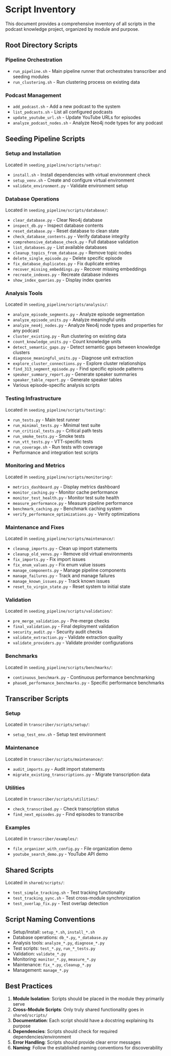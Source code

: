 # Script Inventory

This document provides a comprehensive inventory of all scripts in the podcast knowledge project, organized by module and purpose.

## Root Directory Scripts

### Pipeline Orchestration
- `run_pipeline.sh` - Main pipeline runner that orchestrates transcriber and seeding modules
- `run_clustering.sh` - Run clustering process on existing data

### Podcast Management
- `add_podcast.sh` - Add a new podcast to the system
- `list_podcasts.sh` - List all configured podcasts
- `update_youtube_url.sh` - Update YouTube URLs for episodes
- `analyze_podcast_nodes.sh` - Analyze Neo4j node types for any podcast

## Seeding Pipeline Scripts

### Setup and Installation
Located in `seeding_pipeline/scripts/setup/`:
- `install.sh` - Install dependencies with virtual environment check
- `setup_venv.sh` - Create and configure virtual environment
- `validate_environment.py` - Validate environment setup

### Database Operations
Located in `seeding_pipeline/scripts/database/`:
- `clear_database.py` - Clear Neo4j database
- `inspect_db.py` - Inspect database contents
- `reset_database.py` - Reset database to clean state
- `check_database_contents.py` - Verify database integrity
- `comprehensive_database_check.py` - Full database validation
- `list_databases.py` - List available databases
- `cleanup_topics_from_database.py` - Remove topic nodes
- `delete_single_episode.py` - Delete specific episode
- `fix_database_duplicates.py` - Fix duplicate entries
- `recover_missing_embeddings.py` - Recover missing embeddings
- `recreate_indexes.py` - Recreate database indexes
- `show_index_queries.py` - Display index queries

### Analysis Tools
Located in `seeding_pipeline/scripts/analysis/`:
- `analyze_episode_segments.py` - Analyze episode segmentation
- `analyze_episode_units.py` - Analyze meaningful units
- `analyze_neo4j_nodes.py` - Analyze Neo4j node types and properties for any podcast
- `cluster_existing.py` - Run clustering on existing data
- `count_knowledge_units.py` - Count knowledge units
- `detect_semantic_gaps.py` - Detect semantic gaps between knowledge clusters
- `diagnose_meaningful_units.py` - Diagnose unit extraction
- `explore_cluster_connections.py` - Explore cluster relationships
- `find_313_segment_episode.py` - Find specific episode patterns
- `speaker_summary_report.py` - Generate speaker summaries
- `speaker_table_report.py` - Generate speaker tables
- Various episode-specific analysis scripts

### Testing Infrastructure
Located in `seeding_pipeline/scripts/testing/`:
- `run_tests.py` - Main test runner
- `run_minimal_tests.py` - Minimal test suite
- `run_critical_tests.py` - Critical path tests
- `run_smoke_tests.py` - Smoke tests
- `run_vtt_tests.py` - VTT-specific tests
- `run_coverage.sh` - Run tests with coverage
- Performance and integration test scripts

### Monitoring and Metrics
Located in `seeding_pipeline/scripts/monitoring/`:
- `metrics_dashboard.py` - Display metrics dashboard
- `monitor_caching.py` - Monitor cache performance
- `monitor_test_health.py` - Monitor test suite health
- `measure_performance.py` - Measure pipeline performance
- `benchmark_caching.py` - Benchmark caching system
- `verify_performance_optimizations.py` - Verify optimizations

### Maintenance and Fixes
Located in `seeding_pipeline/scripts/maintenance/`:
- `cleanup_imports.py` - Clean up import statements
- `cleanup_old_venvs.py` - Remove old virtual environments
- `fix_imports.py` - Fix import issues
- `fix_enum_values.py` - Fix enum value issues
- `manage_components.py` - Manage pipeline components
- `manage_failures.py` - Track and manage failures
- `manage_known_issues.py` - Track known issues
- `reset_to_virgin_state.py` - Reset system to initial state

### Validation
Located in `seeding_pipeline/scripts/validation/`:
- `pre_merge_validation.py` - Pre-merge checks
- `final_validation.py` - Final deployment validation
- `security_audit.py` - Security audit checks
- `validate_extraction.py` - Validate extraction quality
- `validate_providers.py` - Validate provider configurations

### Benchmarks
Located in `seeding_pipeline/scripts/benchmarks/`:
- `continuous_benchmark.py` - Continuous performance benchmarking
- `phase6_performance_benchmarks.py` - Specific performance benchmarks

## Transcriber Scripts

### Setup
Located in `transcriber/scripts/setup/`:
- `setup_test_env.sh` - Setup test environment

### Maintenance
Located in `transcriber/scripts/maintenance/`:
- `audit_imports.py` - Audit import statements
- `migrate_existing_transcriptions.py` - Migrate transcription data

### Utilities
Located in `transcriber/scripts/utilities/`:
- `check_transcribed.py` - Check transcription status
- `find_next_episodes.py` - Find episodes to transcribe

### Examples
Located in `transcriber/examples/`:
- `file_organizer_with_config.py` - File organization demo
- `youtube_search_demo.py` - YouTube API demo

## Shared Scripts

Located in `shared/scripts/`:
- `test_simple_tracking.sh` - Test tracking functionality
- `test_tracking_sync.sh` - Test cross-module synchronization
- `test_overlap_fix.py` - Test overlap detection

## Script Naming Conventions

- Setup/Install: `setup_*.sh`, `install_*.sh`
- Database operations: `db_*.py`, `*_database.py`
- Analysis tools: `analyze_*.py`, `diagnose_*.py`
- Test scripts: `test_*.py`, `run_*_tests.py`
- Validation: `validate_*.py`
- Monitoring: `monitor_*.py`, `measure_*.py`
- Maintenance: `fix_*.py`, `cleanup_*.py`
- Management: `manage_*.py`

## Best Practices

1. **Module Isolation**: Scripts should be placed in the module they primarily serve
2. **Cross-Module Scripts**: Only truly shared functionality goes in `shared/scripts/`
3. **Documentation**: Each script should have a docstring explaining its purpose
4. **Dependencies**: Scripts should check for required dependencies/environment
5. **Error Handling**: Scripts should provide clear error messages
6. **Naming**: Follow the established naming conventions for discoverability